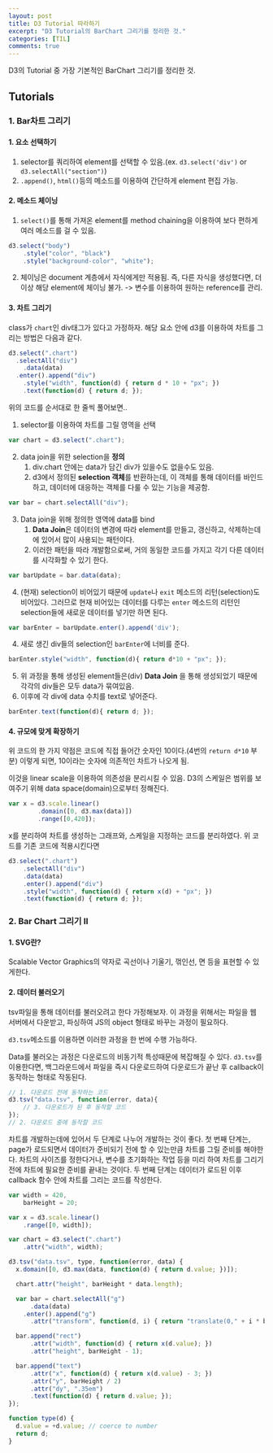 ```yaml
---
layout: post
title: D3 Tutorial 따라하기
excerpt: "D3 Tutorial의 BarChart 그리기를 정리한 것."
categories: [TIL]
comments: true
---
```


D3의 Tutorial 중 가장 기본적인 BarChart 그리기를 정리한 것.

## Tutorials

### 1. Bar차트 그리기
#### 1. 요소 선택하기
1. selector를 쿼리하여 element를 선택할 수 있음.(ex. `d3.select('div')` or `d3.selectAll("section")`)
2. `.append()`, `html()`등의 메소드를 이용하여 간단하게 element 편집 가능.

#### 2. 메소드 체이닝
1. `select()`를 통해 가져온 element를 method chaining을 이용하여 보다 편하게 여러 메소드를 걸 수 있음.
```javascript
d3.select("body")
    .style("color", "black")
    .style("background-color", "white");
``` 

2. 체이닝은 document 계층에서 자식에게만 적용됨. 즉, 다른 자식을 생성했다면, 더 이상 해당 element에 체이닝 불가. -> 변수를 이용하여 원하는 reference를 관리.


#### 3. 차트 그리기
class가 `chart`인 div태그가 있다고 가정하자.
해당 요소 안에 d3를 이용하여 차트를 그리는 방법은 다음과 같다.
```javascript
d3.select(".chart")
  .selectAll("div")
    .data(data)
  .enter().append("div")
    .style("width", function(d) { return d * 10 + "px"; })
    .text(function(d) { return d; });
```

위의 코드를 순서대로 한 줄씩 풀어보면..

1. selector를 이용하여 차트를 그릴 영역을 선택

```javascript
var chart = d3.select(".chart");
```

2. data join을 위한 selection을 **정의**
   1. div.chart 안에는 data가 담긴 div가 있을수도 없을수도 있음.
   2. d3에서 정의된 **selection 객체**를 반환하는데, 이 객체를 통해 데이터를 바인드하고, 데이터에 대응하는 객체를 다룰 수 있는 기능을 제공함.
```javascript
var bar = chart.selectAll("div");
```
3. Data join을 위해 정의한 영역에 data를 bind
   1. **Data Join**은 데이터의 변경에 따라 element를 만들고, 갱신하고, 삭제하는데에 있어서 많이 사용되는 패턴이다.
   2. 이러한 패턴을 따라 개발함으로써, 거의 동일한 코드를 가지고 각기 다른 데이터를 시각화할 수 있기 한다.
```javascript
var barUpdate = bar.data(data);
```
4. (현재) selection이 비어있기 때문에 `update`나 `exit` 메소드의 리턴(selection)도 비어있다. 그러므로 현재 비어있는 데이터를 다루는 `enter` 메소드의 리턴인 selection들에 새로운 데이터를 넣기만 하면 된다.
```javascript
var barEnter = barUpdate.enter().append('div');
```
4. 새로 생긴 div들의 selection인 `barEnter`에 너비를 준다.
```javascript
barEnter.style("width", function(d){ return d*10 + "px"; });
```
5. 위 과정을 통해 생성된 element들은(div) **Data Join** 을 통해 생성되었기 때문에 각각의 div들은 모두 data가 묶여있음. 
6. 이후에 각 div에 data 수치를 text로 넣어준다.
```javascript
barEnter.text(function(d){ return d; });
```

#### 4. 규모에 맞게 확장하기

위 코드의 한 가지 약점은 코드에 직접 들어간 숫자인 10이다.(4번의 `return d*10` 부분) 이렇게 되면, 10이라는 숫자에 의존적인 차트가 나오게 됨.

이것을 linear scale을 이용하여 의존성을 분리시킬 수 있음.
D3의 스케일은 범위를 보여주기 위해 data space(domain)으로부터 정해진다. 

```javascript
var x = d3.scale.linear()
        .domain([0, d3.max(data)])
        .range([0,420]);
```

x를 분리하여 차트를 생성하는 그래프와, 스케일을 지정하는 코드를 분리하였다. 위 코드를 기존 코드에 적용시킨다면

```javascript
d3.select(".chart")
    .selectAll("div")
    .data(data)
    .enter().append("div")
    .style("width", function(d) { return x(d) + "px"; })
    .text(function(d) { return d; });
```



### 2. Bar Chart 그리기 II
#### 1. SVG란?
Scalable Vector Graphics의 약자로 곡선이나 기울기, 꺾인선, 면 등을 표현할 수 있게한다.

#### 2. 데이터 불러오기
tsv파일을 통해 데이터를 불러오려고 한다 가정해보자. 이 과정을 위해서는 파일을 웹 서버에서 다운받고, 파싱하여 JS의 object 형태로 바꾸는 과정이 필요하다.

`d3.tsv`메소드를 이용하면 이러한 과정을 한 번에 수행 가능하다.

Data를 불러오는 과정은 다운로드의 비동기적 특성때문에 복잡해질 수 있다. `d3.tsv`를 이용한다면, 백그라운드에서 파일을 즉시 다운로드하여 다운로드가 끝난 후 callback이 동작하는 형태로 작동된다.

```javascript
// 1. 다운로드 전에 동작하는 코드
d3.tsv("data.tsv", function(error, data){
    // 3. 다운로드가 된 후 동작할 코드
});
// 2. 다운로드 중에 동작할 코드
```

차트를 개발하는데에 있어서 두 단계로 나누어 개발하는 것이 좋다.
첫 번째 단계는, page가 로드되면서 데이터가 준비되기 전에 할 수 있는만큼 차트를 그릴 준비를 해야한다. 차트의 사이즈를 정한다거나, 변수를 초기화하는 작업 등을 미리 하여 차트를 그리기 전에 차트에 필요한 준비를 끝내는 것이다.
두 번째 단계는 데이터가 로드된 이후 callback 함수 안에 차트를 그리는 코드를 작성한다.

```javascript
var width = 420,
    barHeight = 20;

var x = d3.scale.linear()
    .range([0, width]);

var chart = d3.select(".chart")
    .attr("width", width);

d3.tsv("data.tsv", type, function(error, data) {
  x.domain([0, d3.max(data, function(d) { return d.value; })]);

  chart.attr("height", barHeight * data.length);

  var bar = chart.selectAll("g")
      .data(data)
    .enter().append("g")
      .attr("transform", function(d, i) { return "translate(0," + i * barHeight + ")"; });

  bar.append("rect")
      .attr("width", function(d) { return x(d.value); })
      .attr("height", barHeight - 1);

  bar.append("text")
      .attr("x", function(d) { return x(d.value) - 3; })
      .attr("y", barHeight / 2)
      .attr("dy", ".35em")
      .text(function(d) { return d.value; });
});

function type(d) {
  d.value = +d.value; // coerce to number
  return d;
}
```